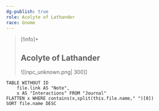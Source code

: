 ```yaml
---
dg-publish: true
role: Acolyte of Lathander
race: Gnome
---
```


> [!info]+
> ## Acolyte of Lathander
> ![[npc_unknown.png| 300]]


```dataview
TABLE WITHOUT ID
	file.link AS "Note", 
	x AS "Interactions" FROM "Journal"
FLATTEN x WHERE contains(x,split(this.file.name," ")[0])
SORT file.name DESC
```
